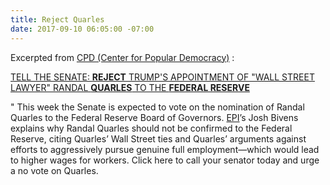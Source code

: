```yaml
---
title: Reject Quarles
date: 2017-09-10 06:05:00 -07:00
---
```


Excerpted from [CPD (Center for Popular Democracy)](https://populardemocracy.org/) :

[TELL THE SENATE: **REJECT** TRUMP'S APPOINTMENT OF "WALL STREET LAWYER" RANDAL **QUARLES** TO THE **FEDERAL RESERVE**](http://a.cpdaction.org/page/s/keep-wall-street-lawyer-out-of-the-fed)

"  This week the Senate is expected to vote on the nomination of Randal Quarles to the Federal Reserve Board of Governors. [EPI](http://www.epi.org/)’s Josh Bivens explains why Randal Quarles should not be confirmed to the Federal Reserve, citing Quarles’ Wall Street ties and Quarles’ arguments against efforts to aggressively pursue genuine full employment—which would lead to higher wages for workers. Click here to call your senator today and urge a no vote on Quarles.